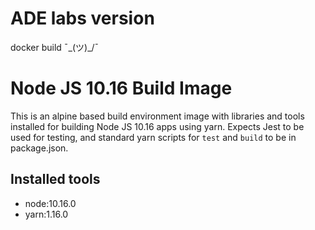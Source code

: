 # ADE labs version

docker build ¯\_(ツ)_/¯

# Node JS 10.16 Build Image
This is an alpine based build environment image with libraries and tools installed for building Node JS 10.16 apps using yarn. Expects Jest to be used for testing, and standard yarn scripts for `test` and `build` to be in package.json.


## Installed tools
 - node:10.16.0
 - yarn:1.16.0
